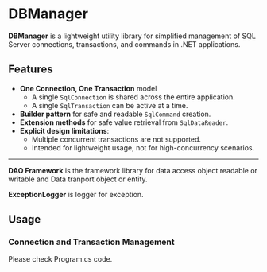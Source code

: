 # DBManager

**DBManager** is a lightweight utility library for simplified management of SQL Server connections, transactions, and commands in .NET applications.

## Features

- **One Connection, One Transaction** model
  - A single `SqlConnection` is shared across the entire application.
  - A single `SqlTransaction` can be active at a time.
- **Builder pattern** for safe and readable `SqlCommand` creation.
- **Extension methods** for safe value retrieval from `SqlDataReader`.
- **Explicit design limitations**:
  - Multiple concurrent transactions are not supported.
  - Intended for lightweight usage, not for high-concurrency scenarios.

---

**DAO Framework** is the framework library for data access object readable or writable and Data tranport object or entity.
 
**ExceptionLogger** is logger for exception.

## Usage

### Connection and Transaction Management

Please check Program.cs code. 
